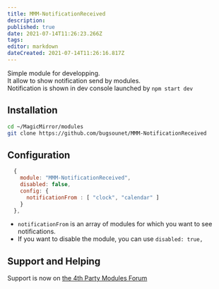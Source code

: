 ```yaml
---
title: MMM-NotificationReceived
description: 
published: true
date: 2021-07-14T11:26:23.266Z
tags: 
editor: markdown
dateCreated: 2021-07-14T11:26:16.817Z
---
```


Simple module for developping.<br>
It allow to show notification send by modules.<br>
Notification is shown in dev console launched by `npm start dev`

## Installation

```sh
cd ~/MagicMirror/modules
git clone https://github.com/bugsounet/MMM-NotificationReceived
```

## Configuration

```js
  {
    module: "MMM-NotificationReceived",
    disabled: false,
    config: {
      notificationFrom : [ "clock", "calendar" ]
    }
  },
```
- `notificationFrom` is an array of modules for which you want to see notifications.
- If you want to disable the module, you can use `disabled: true,`

## Support and Helping
Support is now on [the 4th Party Modules Forum](http://forum.bugsounet.fr)
